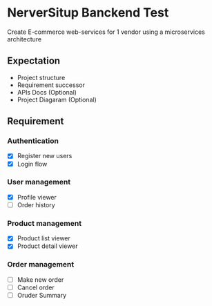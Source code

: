 # NerverSitup Banckend Test

Create E-commerce web-services for 1 vendor using a microservices architecture

## Expectation
- Project structure
- Requirement successor
- APIs Docs (Optional)
- Project Diagaram (Optional)

## Requirement
### Authentication
- [x] Register new users
- [x] Login flow
### User management
- [x] Profile viewer
- [ ] Order history
### Product management
- [x] Product list viewer
- [x] Product detail viewer
### Order management
- [ ] Make new order
- [ ] Cancel order
- [ ] Oruder Summary